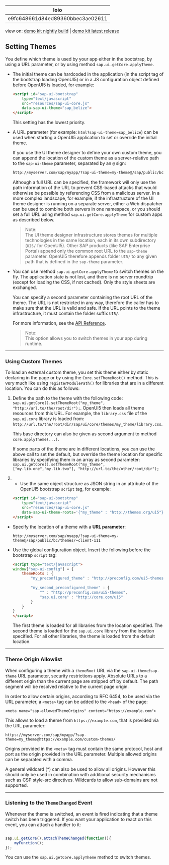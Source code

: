 <!-- loioe9fc648661d84ed89360bbec3ae02611 -->

| loio |
| -----|
| e9fc648661d84ed89360bbec3ae02611 |

<div id="loio">

view on: [demo kit nightly build](https://openui5nightly.hana.ondemand.com/#/topic/e9fc648661d84ed89360bbec3ae02611) | [demo kit latest release](https://openui5.hana.ondemand.com/#/topic/e9fc648661d84ed89360bbec3ae02611)</div>

## Setting Themes

You define which theme is used by your app either in the bootstrap, by using a URL parameter, or by using method `sap.ui.getCore.applyTheme`.

-   The initial theme can be hardcoded in the application \(in the script tag of the bootstrap loading OpenUI5\) or in a JS configuration object defined before OpenUI5 is loaded, for example:

    ``` html
    <script id="sap-ui-bootstrap" 
    	type="text/javascript"
    	src="resources/sap-ui-core.js"
    	data-sap-ui-theme="sap_belize">
    </script>
    ```

    This setting has the lowest priority.

-   A URL parameter \(for example: `html?sap-ui-theme=sap_belize`\) can be used when starting a OpenUI5 application to set or override the initial theme.

    If you use the UI theme designer to define your own custom theme, you can append the location of the custom theme as a server-relative path to the `sap-ui-theme` parameter, separated by an `@` sign:

    ``` html
    http://myserver.com/sap/myapp/?sap-ui-theme=my-theme@/sap/public/bc/themes/~client-111
    ```

    Although a full URL can be specified, the framework will only use the path information of the URL to prevent CSS-based attacks that would otherwise be possible by referencing CSS from a malicious server. In a more complex landscape, for example, if the infrastructure of the UI theme designer is running on a separate server, either a Web dispatcher can be used to combine both servers in one namespace, or you should set a full URL using method `sap.ui.getCore.applyTheme` for custom apps as described below.

    > Note:  
    > The UI theme designer infrastructure stores themes for multiple technologies in the same location, each in its own subdirectory \(`UI5/` for OpenUI5\). Other SAP products \(like SAP Enterprise Portal\) append only the common root URL to the `sap-theme` parameter. OpenUI5 therefore appends folder `UI5/` to any given path that is defined in the `sap-theme` parameter.

-   You can use method `sap.ui.getCore.applyTheme` to switch themes on the fly. The application state is not lost, and there is no server roundtrip \(except for loading the CSS, if not cached\). Only the style sheets are exchanged.

    You can specify a second parameter containing the root URL of the theme. The URL is not restricted in any way, therefore the caller has to make sure that the URL is valid and safe. If the URL points to the theme infrastructure, it must contain the folder suffix `UI5/`.

    For more information, see the [API Reference](https://openui5.hana.ondemand.com/#/api/sap.ui.core.Core/methods/applyTheme).

    > Note:  
    > This option allows you to switch themes in your app during runtime.


***

### Using Custom Themes

To load an external custom theme, you set this theme either by static declaring in the page or by using the `Core.setThemeRoot()` method. This is very much like using `registerModulePath()` for libraries that are in a different location. You can do this as follows:

1.  Define the path to the theme with the following code: `sap.ui.getCore().setThemeRoot("my_theme", "http://url.to/the/root/dir");`. OpenUI5 then loads all theme resources from this URL. For example, the `library.css` file of the `sap.ui.core` library is loaded from: `http://url.to/the/root/dir/sap/ui/core/themes/my_theme/library.css`.

    This base directory can also be given as second argument to method `core.applyTheme(...)`.

    If some parts of the theme are in different locations, you can use the above call to set the default, but override the theme location for specific libraries by specifying them in an array as second parameter: `sap.ui.getCore().setThemeRoot("my_theme", ["my.lib.one","my.lib.two"], "http://url.to/the/other/root/dir");`

2.  -   Use the same object structure as JSON string in an attribute of the OpenUI5 bootstrap `script` tag, for example:

    ``` html
    <script id="sap-ui-bootstrap" 
    	type="text/javascript"
    	src="resources/sap-ui-core.js"
    	data-sap-ui-theme-roots='{"my_theme" : "http://themes.org/ui5"}'>
    </script>
    ```

-   Specify the location of a theme with a **URL parameter**:

    ```
    http://myserver.com/sap/myapp/?sap-ui-theme=my-theme@/sap/public/bc/themes/~client-111
    ```

-   Use the global configuration object. Insert the following before the bootstrap `script` tag:

    ``` html
    <script type="text/javascript">
    window["sap-ui-config"] = {
    	themeRoots : {
    		"my_preconfigured_theme" : "http://preconfig.com/ui5-themes",
    		
    		"my_second_preconfigured_theme" : {
    			"" : "http://preconfig.com/ui5-themes",
    			"sap.ui.core" : "http://core.com/ui5"
    		}
    	}
    }
    </script>
    ```

    The first theme is loaded for all libraries from the location specified. The second theme is loaded for the `sap.ui.core` library from the location specified. For all other libraries, the theme is loaded from the default location.


***

<a name="loioe9fc648661d84ed89360bbec3ae02611__section_u3q_gpj_43b"/>

### Theme Origin Allowlist

When configuring a theme with a `themeRoot` URL via the `sap-ui-theme`/`sap-theme` URL parameter, security restrictions apply. Absolute URLs to a different origin than the current page are stripped off by default. The path segment will be resolved relative to the current page origin.

In order to allow certain origins, according to RFC 6454, to be used via the URL parameter, a `<meta>` tag can be added to the `<head>` of the page:

`<meta name="sap-allowedThemeOrigins" content="https://example.com">`

This allows to load a theme from `https://example.com`, that is provided via the URL parameter:

`https://myserver.com/sap/myapp/?sap-theme=my_theme@https://example.com/custom-themes/`

Origins provided in the `<meta>` tag must contain the same protocol, host and port as the origin provided in the URL parameter. Multiple allowed origins can be separated with a comma.

A general wildcard \(\*\) can also be used to allow all origins. However this should only be used in combination with additional security mechanisms such as CSP style-src directives. Wildcards to allow sub-domains are not supported.

***

### Listening to the `ThemeChanged` Event

Whenever the theme is switched, an event is fired indicating that a theme switch has been triggered. If you want your application to react on this event, you can attach a handler to it:

``` js

sap.ui.getCore().attachThemeChanged(function(){
	myFunction();
});
```

You can use the `sap.ui.getCore.applyTheme` method to switch themes.

